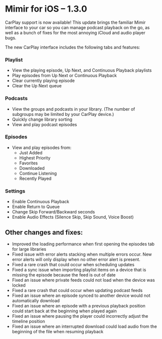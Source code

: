 # Mimir for iOS – 1.3.0
CarPlay support is now available! This update brings the familiar Mimir interface to your car so you can manage podcast playback on the go, as well as a bunch of fixes for the most annoying iCloud and audio player bugs.

The new CarPlay interface includes the following tabs and features:

### Playlist
- View the playing episode, Up Next, and Continuous Playback playlists
- Play episodes from Up Next or Continuous Playback
- Clear currently playing episode
- Clear the Up Next queue

### Podcasts
- View the groups and podcasts in your library. (The number of subgroups may be limited by your CarPlay device.)
- Quickly change library sorting
- View and play podcast episodes

### Episodes
- View and play episodes from:
  - Just Added
  - Highest Priority
  - Favorites
  - Downloaded
  - Continue Listening
  - Recently Played

### Settings
- Enable Continuous Playback
- Enable Return to Queue
- Change Skip Forward/Backward seconds
- Enable Audio Effects (Silence Skip, Skip Sound, Voice Boost)


## Other changes and fixes:
- Improved the loading performance when first opening the episodes tab for large libraries
- Fixed issue with error alerts stacking when multiple errors occur. New error alerts will only display when no other error alert is present.
- Fixed a rare crash that could occur when scheduling updates
- Fixed a sync issue when importing playlist items on a device that is missing the episode because the feed is out of date
- Fixed an issue where private feeds could not load when the device was locked
- Fixed a rare crash that could occur when updating podcast feeds
- Fixed an issue where an episode synced to another device would not automatically download
- Fixed an issue where an episode with a previous playback position could start back at the beginning when played again
- Fixed an issue where pausing the player could incorrectly adjust the timeline position
- Fixed an issue where an interrupted download could load audio from the beginning of the file when resuming playback

